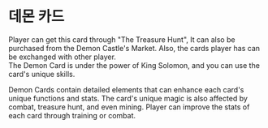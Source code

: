 # 데몬 카드

Player can get this card through "The Treasure Hunt", It can also be purchased from the Demon Castle's Market. Also, the cards player has can be exchanged with other player.\
The Demon Card is under the power of King Solomon, and you can use the card's unique skills.

Demon Cards contain detailed elements that can enhance each card's unique functions and stats. The card's unique magic is also affected by combat, treasure hunt, and even mining. Player can improve the stats of each card through training or combat.
